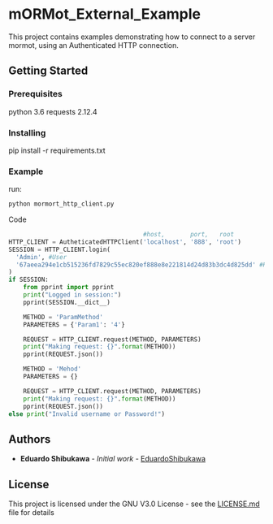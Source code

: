 # mORMot_External_Example

This project contains examples demonstrating how to connect to a server mormot, using an Authenticated HTTP connection.

## Getting Started

### Prerequisites

python 3.6
requests 2.12.4

### Installing

pip install -r requirements.txt

### Example

run:

```bash
python mormort_http_client.py
```


Code   
```python
                                     #host,       port,   root
HTTP_CLIENT = AutheticatedHTTPClient('localhost', '888', 'root')
SESSION = HTTP_CLIENT.login(
  'Admin', #User
  '67aeea294e1cb515236fd7829c55ec820ef888e8e221814d24d83b3dc4d825dd' #Hashed Password
)
if SESSION:
    from pprint import pprint
    print("Logged in session:")
    pprint(SESSION.__dict__)

    METHOD = 'ParamMethod'
    PARAMETERS = {'Param1': '4'}

    REQUEST = HTTP_CLIENT.request(METHOD, PARAMETERS)
    print("Making request: {}".format(METHOD))
    pprint(REQUEST.json())

    METHOD = 'Mehod'
    PARAMETERS = {}

    REQUEST = HTTP_CLIENT.request(METHOD, PARAMETERS)
    print("Making request: {}".format(METHOD))
    pprint(REQUEST.json())
else print("Invalid username or Password!")
```

## Authors

* **Eduardo Shibukawa** - *Initial work* - [EduardoShibukawa](https://github.com/EduardoShibukawa)

## License

This project is licensed under the GNU V3.0 License - see the [LICENSE.md](LICENSE.md) file for details
